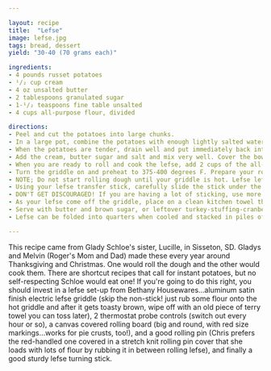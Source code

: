 ```yaml
---

layout: recipe
title:  "Lefse"
image: lefse.jpg
tags: bread, dessert
yield: "30-40 (70 grams each)"

ingredients:
- 4 pounds russet potatoes
- ¹/₂ cup cream
- 4 oz unsalted butter
- 2 tablespoons granulated sugar
- 1-¹/₂ teaspoons fine table unsalted
- 4 cups all-purpose flour, divided

directions:
- Peel and cut the potatoes into large chunks.
- In a large pot, combine the potatoes with enough lightly salted water to cover, and bring to a boil over high heat. Reduce the heat to maintain the boil, but not boiling over (!)and cook until tender when pierced with a sharp knife. (Also, the potatoes will fall apart when you insert a fork into the center of the chuncks and gently twist.)
- When the potatoes are tender, drain well and put immediately back into the hot pan and stir over the burner for less than a minute or so to evaporate off any residual water. Remove from the heat and pass the potato chuncks through a ricer or food mill placed over a large bowl.
- Add the cream, butter sugar and salt and mix very well. Cover the bowl tightly and refrigerate overnight.
- When you are ready to roll and cook the lefse, add 2 cups of the all-purpose flour to the cold potato mixture and mix very well. You can use your hands to really mix it all in. It will be sticky, but not impossibly so! The less flour you use at this point, the more tender your lefse will be. Take about 1/4 of the dough out of the bowl and return the rest to the refrigerator.
- Turn the griddle on and preheat to 375-400 degrees F. Prepare your rolling surface; Before you roll each lefse on your canvas covered lefse board, make sure you have rubbed in a very generous amount of flour. Do the same to the cover on the rolling pin. If a damp spot develops at any time during rolling, use a sharp knife or toothpick to remove any dough and rub a good amount of flour into the area.
- NOTE; Do not start rolling dough until your griddle is hot. Lefse left to sit on the rolling cloth will become damp and impossible to transfer to the griddle. To roll the lefse; Roll about 70 grams of lefse dough into a ball. Roll the ball in some flour and using your hands, flatten the ball into as thin a pancake as you can. Place the flattened ball on the very-well-floured board and, rolling from the center of the pancake outward but never over the edges, continue to roll the lefse into a large circle about 10-12" in diameter. You should be able to read through it!
- Using your lefse transfer stick, carefully slide the stick under the edge of the lefse and then using a quick back and forth motion, continue to pass it under the entire lefse to release it from the rolling surface. Stop just before you reach the far side of the lefse, move the stick back about 1/3 of the way and carefully lift the lefse up and over to the griddle. Let the longer edge of the draped lefse just touch the griddle and lowering your hand closer to the griddle, let it drape onto the hot surface as you then slowly move the stick out from under the lefse. Let it cook, undisturbed for a few minutes -- the heat is right when it develops brown spots but not black spots after a few minutes on the griddle. Using the stick, with much the same technique you used to the get the lefse off the rolling surface, pick up the lefse and flip it by using the same technique you used to the place it on the hot griddle. If you find your lefse are puffing up big pillows during the cooking, pierce with a sharp-tined fork. The lefse are done when you have lovely dark brown spots and the lighter areas look "cooked" and not raw. It's something you just have to do by trial and error. It usually takes about 3 minute total per lefse, but sometimes more and sometimes less.
- DON'T GET DISCOURAGED! If you are having a lot of sticking, use more flour (that's why you did't add it all to the dough in the beginning.) If the transfer to the griddle doesn't go smoothly, and it piles up, just let it cook to firm up before you try to adjust anything. Moving a raw lefse on the griddle before it sets up will just create a big sticky mess. If the lefses seem to stick to the griddle even after they are cooked, toast a bit of the flour on the empty hot griddle and wipe off with the terry rag. The toasted flour fills in the tiny crevises in the griddle surface and makes it release the lefses more easily. NEVER grease a satin finish lefse griddle! NEVER use a tough scrubbie on the satin finish lefse griddle. If you have to use a non-stick approved scrubbie, wait until the griddle is cold and then rub in a circle to remove the sticky dough. Then rub with toasted flour and try again.
- As your lefse come off the griddle, place on a clean kitchen towel that is placed on a folded bath towel. Then cover with another kitchen towel. No need to separate the lefse with anything. The towel will help soften the lefse as they cool, since they come off the griddle a little bit drier than you want them. (If you are making big quantities of lefse, turn the stack over now and then to let the steam work though the stack more evenly. )
- Serve with butter and brown sugar, or leftover turkey-stuffing-cranberry sauce.
- Lefse can be folded into quarters when cooled and stacked in piles of 4-6. Wrap tighly in foil and then place in zip-lock bags and freeze. When you are ready to eat them, let thaw on the counter, fully wrapped, or place the foil packets in the oven and heat about 10 minutes at 350 degrees F.

---
```


This recipe came from Glady Schloe's sister, Lucille, in Sisseton, SD. Gladys and Melvin (Roger's Mom and Dad) made these every year around Thanksgiving and Christmas. One would roll the dough and the other would cook them. There are shortcut recipes that call for instant potatoes, but no self-respecting Schloe would eat one! If you're going to do this right, you should invest in a lefse set-up from Bethany Housewares...aluminum satin finish electric lefse griddle (skip the non-stick! just rub some flour onto the hot griddle and after it gets toasty brown, wipe off with an old piece of terry towel you can toss later), 2 thermostat probe controls (switch out every hour or so), a canvas covered rolling board (big and round, with red size markings...works for pie crusts, too!), and a good rolling pin (Chris prefers the red-handled one covered in a stretch knit rolling pin cover that she loads with lots of flour by rubbing it in between rolling lefse), and finally a good sturdy lefse turning stick.

